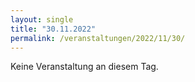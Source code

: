 ```yaml
---
layout: single
title: "30.11.2022"
permalink: /veranstaltungen/2022/11/30/
---
```


Keine Veranstaltung an diesem Tag.
